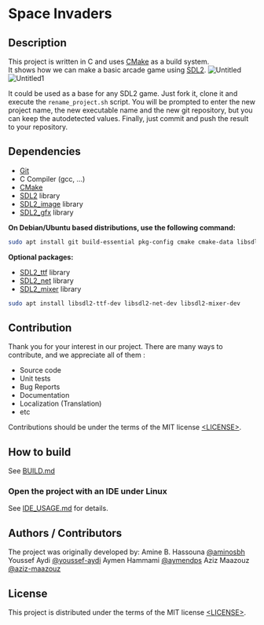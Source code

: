 # Space Invaders

## Description
This project is written in C and uses [CMake][] as a build system.<br>
It shows how we can make a basic arcade game using [SDL2][SDL].
![Untitled](https://user-images.githubusercontent.com/77480931/168448238-f61e3f95-5b88-46f9-b759-ba34936c2ae9.png)
![Untitled1](https://user-images.githubusercontent.com/77480931/168448243-70651a6f-64e6-44e2-a534-0c4e3a0192ec.png)


It could be used as a base for any SDL2 game. Just fork it, clone it and
execute the `rename_project.sh` script. You will be prompted to enter the new
project name, the new executable name and the new git repository, but you can
keep the autodetected values. Finally, just commit and push the result to your
repository.

## Dependencies

- [Git][]
- C Compiler (gcc, ...)
- [CMake][]
- [SDL2][SDL] library
- [SDL2_image][] library
- [SDL2_gfx][] library

**On Debian/Ubuntu based distributions, use the following command:**

```sh
sudo apt install git build-essential pkg-config cmake cmake-data libsdl2-dev libsdl2-image-dev libsdl2-gfx-dev
```

**Optional packages:**

- [SDL2_ttf][] library
- [SDL2_net][] library
- [SDL2_mixer][] library

```sh
sudo apt install libsdl2-ttf-dev libsdl2-net-dev libsdl2-mixer-dev
```
## Contribution

Thank you for your interest in our project. There are many ways to contribute,
and we appreciate all of them :

- Source code
- Unit tests
- Bug Reports
- Documentation
- Localization (Translation)
- etc

Contributions should be under the terms of the MIT license [&lt;LICENSE&gt;](LICENSE).

## How to build
 See [BUILD.md](BUILD.md)

### Open the project with an IDE under Linux

See [IDE_USAGE.md](IDE_USAGE.md) for details.

## Authors / Contributors

The project was originally developed by:
 Amine B. Hassouna [@aminosbh](https://gitlab.com/aminosbh)
 Youssef Aydi [@youssef-aydi](https://github.com/youssef-aydi)
 Aymen Hammami [@aymendps](https://github.com/aymendps)
 Aziz Maazouz [@aziz-maazouz](https://github.com/aziz-maazouz)

## License

This project is distributed under the terms of the MIT license
[&lt;LICENSE&gt;](LICENSE).


[SDL]: https://www.libsdl.org
[CMake]: https://cmake.org
[Git]: https://git-scm.com
[SDL2_image]: https://www.libsdl.org/projects/SDL_image
[SDL2_ttf]: https://www.libsdl.org/projects/SDL_ttf
[SDL2_net]: https://www.libsdl.org/projects/SDL_net
[SDL2_mixer]: https://www.libsdl.org/projects/SDL_mixer
[SDL2_gfx]: http://www.ferzkopp.net/wordpress/2016/01/02/sdl_gfx-sdl2_gfx
[CCBY]: http://creativecommons.org/licenses/by/4.0/
